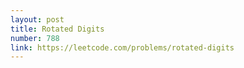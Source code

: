 ```yaml
---
layout: post
title: Rotated Digits
number: 788
link: https://leetcode.com/problems/rotated-digits
---
```

